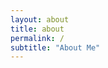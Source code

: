 ```yaml
---
layout: about
title: about
permalink: /
subtitle: "About Me"
---
```


<script>
const textToType = [
  "I'm an Industrial Ph.D. student at Aarhus University/EIVA in Denmark,",
  "on a mission to take underwater robotics to the next level.",
  "My research interests are learning-based optimal control,",
  "modeling, and robotics in general."
];

let textIndex = 0;
let charIndex = 0;
let isDeleting = false;

function typeText() {
  const currentText = textToType[textIndex];
  if (!isDeleting && charIndex <= currentText.length) {
    document.getElementById('typing-text').innerHTML = currentText.substring(0, charIndex);
    charIndex++;
    setTimeout(typeText, 100);
  } else if (isDeleting && charIndex >= 0) {
    document.getElementById('typing-text').innerHTML = currentText.substring(0, charIndex);
    charIndex--;
    setTimeout(typeText, 50);
  } else {
    isDeleting = !isDeleting;
    if (!isDeleting) {
      textIndex = (textIndex + 1) % textToType.length;
    }
    setTimeout(typeText, 500);
  }
}

document.addEventListener('DOMContentLoaded', typeText);
</script>

<div class="typing-container">
  <p id="typing-text"></p>
  <span id="typing-cursor"></span>
</div>



